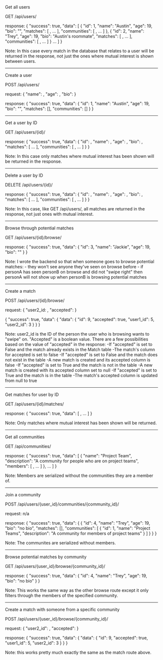 Get all users

GET /api/users/

response:
{
    "success": true,
    "data": [
        {
            "id": 1,
            "name": "Austin",
            "age": 19,
            "bio": "",
            "matches": [ <SERIALIZED MATCH>, ... ],
            "communities": [ <SERIALIZED COMMUNITY>, ... ]
        },
        {
            "id": 2,
            "name": "Trey",
            "age": 19,
            "bio": "Austin's roommate",
            "matches": [ <SERIALIZED MATCH>, ... ],
            "communities": [ <SERIALIZED COMMUNITY>, ... ]
        }
        ...
    ]
}

Note: In this case every match in the database that relates to a user will be
returned in the response, not just the ones where mutual interest is shown
between users.
________________________________________________________________________________

Create a user

POST /api/users/

request:
{
    "name": <USER INPUT>,
    "age": <USER INPUT>,
    "bio": <USER INPUT>
}

response:
{
    "success": true,
    "data": {
        "id": 1,
        "name": "Austin",
        "age": 19,
        "bio": "",
        "matches": [],
        "communities": []
    }
}
________________________________________________________________________________

Get a user by ID

GET /api/users/{id}/

response:
{
    "success": true,
    "data": {
        "id": <ID>,
        "name": <USER INPUT FOR NAME>,
        "age": <USER INPUT FOR AGE>,
        "bio": <USER INPUT FOR BIO>,
        "matches": [ <SERIALIZED MATCH> ... ],
        "communities": [ <SERIALIZED COMMUNITY>, ... ]
    }
}

Note: In this case only matches where mutual interest has been shown will be
returned in the response.
________________________________________________________________________________

Delete a user by ID

DELETE /api/users/{id}/

response:
{
    "success": true,
    "data": {
        "id": <ID>,
        "name": <USER INPUT FOR NAME>,
        "age": <USER INPUT FOR AGE>,
        "bio": <USER INPUT FOR BIO>,
        "matches": [ <SERIALIZED MATCH> ... ],
        "communities": [ <SERIALIZED COMMUNITY>, ... ]
    }
}

Note: In this case, like GET /api/users/, all matches are returned in the
response, not just ones with mutual interest.
________________________________________________________________________________

Browse through potential matches

GET /api/users/{id}/browse/

response:
{
    "success": true,
    "data": {
        "id": 3,
        "name": "Jackie",
        "age": 19,
        "bio": ""
    }
}

Note: I wrote the backend so that when someone goes to browse potential matches:
    - they won't see anyone they've seen on browse before
    - if personA has seen personB on browse and did not "swipe right" then
    personA will not show up when personB is browsing potential matches
________________________________________________________________________________

Create a match

POST /api/users/{id}/browse/

request:
{
    "user2_id: <USER INPUT>,
    "accepted": <USER INPUT>
}

{
    "success": true, 
    "data": {
        "data": {
        "id": 9,
        "accepted": true,
        "user1_id": 5,
        "user2_id": 3
    }
    }
}

Note: user2_id is the ID of the person the user who is browsing wants to "swipe"
on. "Accepted" is a boolean value. There are a few possibilities based on the
value of "accepted" in the response:
    -If "accepted" is set to False and the match already exists in the Match table
        -The match's column for accepted is set to false
    -If "accepted" is set to False and the match does not exist in the table
        -A new match is created and its accepted column is false
    -If "accepted" is set to True and the match is not in the table
        -A new match is created with its accepted column set to null
    -If "accepted" is set to True and the match is in the table
        -The match's accepted column is updated from null to true
________________________________________________________________________________

Get matches for user by ID

GET /api/users/{id}/matches/

response:
{
    "success": true,
    "data": [ <SERIALIZED MATCH>, ... ]
}

Note: Only matches where mutual interest has been shown will be returned.
________________________________________________________________________________

Get all communities

GET /api/communities/

response:
{
    "success": true,
    "data": [
        {
            "name": "Project Team",
            "description": "A community for people who are on project teams",
            "members": [ <SERIALIZED USER>, ... ]
        },
        ...
    ]
}

Note: Members are serialized without the communities they are a member of. 
________________________________________________________________________________

Join a community 

POST /api/users/{user_id}/communities/{community_id}/

request: n/a

response:
{
    "success": true,
    "data": {
        {
        "id": 4,
        "name": "Trey",
        "age": 19,
        "bio": "no bio",
        "matches": [],
        "communities": [
            {
                "id": 1,
                "name": "Project Teams",
                "description": "A community for members of project teams"
            }
        ]
    }
    }
}

Note: The communites are serialized without members.
________________________________________________________________________________

Browse potential matches by community 

GET /api/users/{user_id}/browse/{community_id}/ 

response:
{
    "success": true,
    "data": {
        "id": 4,
        "name": "Trey",
        "age": 19,
        "bio": "no bio"
    }
}

Note: This works the same way as the other browse route except it only filters through 
the members of the specified community. 
________________________________________________________________________________

Create a match with someone from a specific community

POST /api/users/{user_id}/browse/{community_id}/

request:
{
    "user2_id": <USER INPUT>,
    "accepted": <USER INPUT>
}

response: 
{
    "success": true, 
    "data": {
        "data": {
        "id": 9,
        "accepted": true,
        "user1_id": 5,
        "user2_id": 3
    }
    }
}

Note: this works pretty much exactly the same as the match route above. 